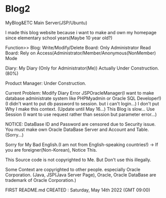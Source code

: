 # Blog2
MyBlog&amp;ETC Main Server(JSP/Ubuntu)

I made this blog website because i want to make and own my homepage since elementary school years(Maybe 10 year old?) 
 
Function>>
Blog:  Write/Modify/Delete Board: Only Administrator
       Read Board: Rely on Access(Administrator/Member/Anonymous(NonMember) Mode 
       
Diary: My Diary (Only for Administrator(Me))
       Actually Under Construction. (80%)
       
Product Manager: Under Construction.

Current Problem: Modify Diary Error
                 JSPOracleManager(I want to make database administrate system like PHPMyadmin or Oracle SQL Developer!)
                 (I didn't want to put db password to session. but i can't login...)
                 I don't put Why I make this context. (Update until May 16...)
             This Blog is slow...
             Use Session (I want to use request rather than session but parameter error...)
     
NOTICE: DataBase ID and Password are censored due to Security issue.
        You must make own Oracle DataBase Server and Account and Table.
        (Sorry...)
        
Sorry for My Bad English.(I am not from English-speaking countries!) -> If you are foreigner(Non-Korean), Notice This. 

This Source code is not copyrighted to Me. But Don't use this illegally.

Some Context are copyrighted to other people. especially Oracle Corporation.
(Java, JSP(Java Server Page), Oracle, Oracle DataBase are trademark of Oracle Corporation.)


FIRST README.md CREATED :  Saturday, May 14th 2022 (GMT 09:00)




